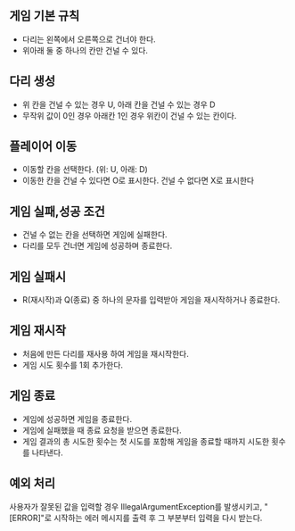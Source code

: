 ## 게임 기본 규칙
- 다리는 왼쪽에서 오른쪽으로 건너야 한다.
- 위아래 둘 중 하나의 칸만 건널 수 있다.

## 다리 생성
- 위 칸을 건널 수 있는 경우 U, 아래 칸을 건널 수 있는 경우 D
- 무작위 값이 0인 경우 아래칸 1인 경우 위칸이 건널 수 있는 칸이다.

## 플레이어 이동
- 이동할 칸을 선택한다. (위: U, 아래: D)
- 이동한 칸을 건널 수 있다면 O로 표시한다. 건널 수 없다면 X로 표시한다

## 게임 실패,성공 조건
- 건널 수 없는 칸을 선택하면 게임에 실패한다.
- 다리를 모두 건너면 게임에 성공하며 종료한다.

## 게임 실패시
- R(재시작)과 Q(종료) 중 하나의 문자를 입력받아 게임을 재시작하거나 종료한다.

## 게임 재시작
- 처음에 만든 다리를 재사용 하여 게임을 재시작한다.
- 게임 시도 횟수를 1회 추가한다.

## 게임 종료
- 게임에 성공하면 게임을 종료한다.
- 게임에 실패했을 때 종료 요청을 받으면 종료한다.
- 게임 결과의 총 시도한 횟수는 첫 시도를 포함해 게임을 종료할 때까지 시도한 횟수를 나타낸다.


## 예외 처리
사용자가 잘못된 값을 입력할 경우 IllegalArgumentException를 발생시키고, "[ERROR]"로 시작하는 에러 메시지를 출력 후 그 부분부터 입력을 다시 받는다.
